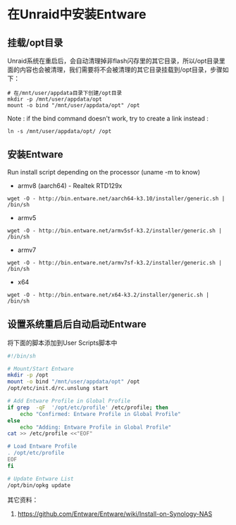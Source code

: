 # 在Unraid中安装Entware

## 挂载/opt目录

Unraid系统在重启后，会自动清理掉非flash闪存里的其它目录，所以/opt目录里面的内容也会被清理，我们需要将不会被清理的其它目录挂载到/opt目录，步骤如下：

```shell
# 在/mnt/user/appdata目录下创建/opt目录
mkdir -p /mnt/user/appdata/opt
mount -o bind "/mnt/user/appdata/opt" /opt
```

Note : if the bind command doesn't work, try to create a link instead :

```shell
ln -s /mnt/user/appdata/opt/ /opt
```

## 安装Entware

Run install script depending on the processor (uname -m to know)

* armv8 (aarch64) - Realtek RTD129x

```
wget -O - http://bin.entware.net/aarch64-k3.10/installer/generic.sh | /bin/sh
```

* armv5
```
wget -O - http://bin.entware.net/armv5sf-k3.2/installer/generic.sh | /bin/sh
```

* armv7
```
wget -O - http://bin.entware.net/armv7sf-k3.2/installer/generic.sh | /bin/sh
```

* x64
```
wget -O - http://bin.entware.net/x64-k3.2/installer/generic.sh | /bin/sh
```

## 设置系统重启后自动启动Entware

将下面的脚本添加到User Scripts脚本中

```sh
#!/bin/sh

# Mount/Start Entware
mkdir -p /opt
mount -o bind "/mnt/user/appdata/opt" /opt
/opt/etc/init.d/rc.unslung start

# Add Entware Profile in Global Profile
if grep  -qF  '/opt/etc/profile' /etc/profile; then
	echo "Confirmed: Entware Profile in Global Profile"
else
	echo "Adding: Entware Profile in Global Profile"
cat >> /etc/profile <<"EOF"

# Load Entware Profile
. /opt/etc/profile
EOF
fi

# Update Entware List
/opt/bin/opkg update
```


其它资料：
1. https://github.com/Entware/Entware/wiki/Install-on-Synology-NAS